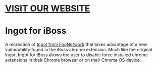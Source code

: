 # [VISIT OUR WEBSITE](https://spacesaver.github.io/Ingot-for-iBoss)
# Ingot for iBoss
A recreation of [Ingot from FogNetwork](https://github.com/FogNetwork/Ingot) that takes advantage of a new vulnerability found in the iBoss chrome extension.
Much like the original Ingot, Ingot for iBoss allows the user to disable force installed chrome extensions in their Chrome browser or on their Chrome OS device.